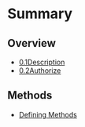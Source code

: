 # Summary

## Overview

* [0.1Description](README.md)
* [0.2Authorize](02authorize.md)

## Methods

* [Defining Methods](methods.md)

